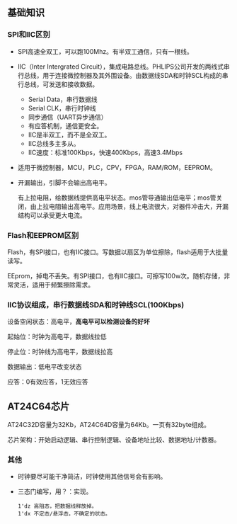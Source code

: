 ## 基础知识
### SPI和IIC区别
- SPI高速全双工，可以跑100Mhz。有半双工通信，只有一根线。

- IIC（Inter Intergrated Circuit），集成电路总线。PHLIPS公司开发的两线式串行总线，用于连接微控制器及其外围设备。由数据线SDA和时钟SCL构成的串行总线，可发送和接收数据。
  - Serial Data，串行数据线
  - Serial CLK，串行时钟线

  * 同步通信（UART异步通信）
  * 有应答机制，通信更安全。
  * IIC是半双工，而不是全双工。
  * IIC总线多主多从。
  * IIC速度：标准100Kbps，快速400Kbps，高速3.4Mbps
  
- 适用于微控制器，MCU，PLC，CPV，FPGA，RAM/ROM，EEPROM。
- 开漏输出，引脚不会输出高电平。
 
  有上拉电阻，给数据线提供高电平状态。mos管导通输出低电平；mos管关闭，由上拉电阻输出高电平。应用场景，线上电流很大，对器件冲击大，开漏结构可以承受更大电流。

### Flash和EEPROM区别
  Flash，有SPI接口，也有IIC接口。写数据以扇区为单位擦除，flash适用于大批量读写。

  EEprom，掉电不丢失。有SPI接口，也有IIC接口。可擦写100w次。随机存储，非常灵活，适用于频繁擦除需求。

### IIC协议组成，串行数据线SDA和时钟线SCL(100Kbps)
  设备空闲状态：高电平，**高电平可以检测设备的好坏**
  
  起始位：时钟为高电平，数据线拉低
  
  停止位：时钟线为高电平，数据线拉高
  
  数据输出：低电平改变状态
  
  应答：0有效应答，1无效应答

## AT24C64芯片
  AT24C32D容量为32Kb，AT24C64D容量为64Kb。一页有32byte组成。

  芯片架构：开始启动逻辑、串行控制逻辑、设备地址比较、数据地址/计数器。


### 其他
  - 时钟要尽可能干净简洁，时钟使用其他信号会有影响。
  - 三态门编写，用？：实现。
      
        1'dz 高阻态，把数据线释放掉。
        1'dx 不定态/悬浮态，不确定的状态。 
        



